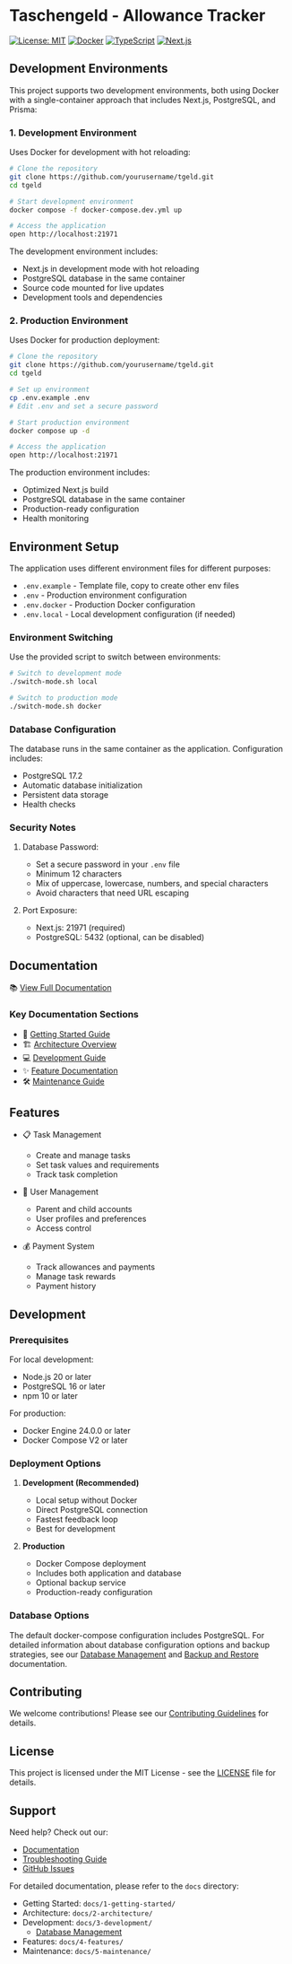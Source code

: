 # Taschengeld - Allowance Tracker

[![License: MIT](https://img.shields.io/badge/License-MIT-yellow.svg)](https://opensource.org/licenses/MIT)
[![Docker](https://img.shields.io/badge/docker-%230db7ed.svg?style=flat&logo=docker&logoColor=white)](https://www.docker.com/)
[![TypeScript](https://img.shields.io/badge/typescript-%23007ACC.svg?style=flat&logo=typescript&logoColor=white)](https://www.typescriptlang.org/)
[![Next.js](https://img.shields.io/badge/Next.js-black?style=flat&logo=next.js&logoColor=white)](https://nextjs.org/)

## Development Environments

This project supports two development environments, both using Docker with a single-container approach that includes Next.js, PostgreSQL, and Prisma:

### 1. Development Environment

Uses Docker for development with hot reloading:

```bash
# Clone the repository
git clone https://github.com/yourusername/tgeld.git
cd tgeld

# Start development environment
docker compose -f docker-compose.dev.yml up

# Access the application
open http://localhost:21971
```

The development environment includes:
- Next.js in development mode with hot reloading
- PostgreSQL database in the same container
- Source code mounted for live updates
- Development tools and dependencies

### 2. Production Environment

Uses Docker for production deployment:

```bash
# Clone the repository
git clone https://github.com/yourusername/tgeld.git
cd tgeld

# Set up environment
cp .env.example .env
# Edit .env and set a secure password

# Start production environment
docker compose up -d

# Access the application
open http://localhost:21971
```

The production environment includes:
- Optimized Next.js build
- PostgreSQL database in the same container
- Production-ready configuration
- Health monitoring

## Environment Setup

The application uses different environment files for different purposes:

- `.env.example` - Template file, copy to create other env files
- `.env` - Production environment configuration
- `.env.docker` - Production Docker configuration
- `.env.local` - Local development configuration (if needed)

### Environment Switching

Use the provided script to switch between environments:

```bash
# Switch to development mode
./switch-mode.sh local

# Switch to production mode
./switch-mode.sh docker
```

### Database Configuration

The database runs in the same container as the application. Configuration includes:

- PostgreSQL 17.2
- Automatic database initialization
- Persistent data storage
- Health checks

### Security Notes

1. Database Password:
   - Set a secure password in your `.env` file
   - Minimum 12 characters
   - Mix of uppercase, lowercase, numbers, and special characters
   - Avoid characters that need URL escaping

2. Port Exposure:
   - Next.js: 21971 (required)
   - PostgreSQL: 5432 (optional, can be disabled)

## Documentation

📚 [View Full Documentation](docs/README.md)

### Key Documentation Sections

- 🚀 [Getting Started Guide](docs/1-getting-started/quick-start.md)
- 🏗️ [Architecture Overview](docs/2-architecture/overview.md)
- 💻 [Development Guide](docs/3-development/setup.md)
- ✨ [Feature Documentation](docs/4-features/task-management.md)
- 🛠️ [Maintenance Guide](docs/5-maintenance/backup-restore.md)

## Features

- 📋 Task Management

  - Create and manage tasks
  - Set task values and requirements
  - Track task completion

- 👥 User Management

  - Parent and child accounts
  - User profiles and preferences
  - Access control

- 💰 Payment System
  - Track allowances and payments
  - Manage task rewards
  - Payment history

## Development

### Prerequisites

For local development:

- Node.js 20 or later
- PostgreSQL 16 or later
- npm 10 or later

For production:

- Docker Engine 24.0.0 or later
- Docker Compose V2 or later

### Deployment Options

1. **Development (Recommended)**

   - Local setup without Docker
   - Direct PostgreSQL connection
   - Fastest feedback loop
   - Best for development

2. **Production**
   - Docker Compose deployment
   - Includes both application and database
   - Optional backup service
   - Production-ready configuration

### Database Options

The default docker-compose configuration includes PostgreSQL. For detailed information about database configuration options and backup strategies, see our [Database Management](docs/3-development/database-management.md) and [Backup and Restore](docs/5-maintenance/backup-restore.md) documentation.

## Contributing

We welcome contributions! Please see our [Contributing Guidelines](docs/3-development/contributing.md) for details.

## License

This project is licensed under the MIT License - see the [LICENSE](LICENSE) file for details.

## Support

Need help? Check out our:

- [Documentation](docs/README.md)
- [Troubleshooting Guide](docs/5-maintenance/troubleshooting.md)
- [GitHub Issues](https://github.com/yourusername/tgeld/issues)

For detailed documentation, please refer to the `docs` directory:

- Getting Started: `docs/1-getting-started/`
- Architecture: `docs/2-architecture/`
- Development: `docs/3-development/`
  - [Database Management](docs/3-development/database-management.md)
- Features: `docs/4-features/`
- Maintenance: `docs/5-maintenance/`
